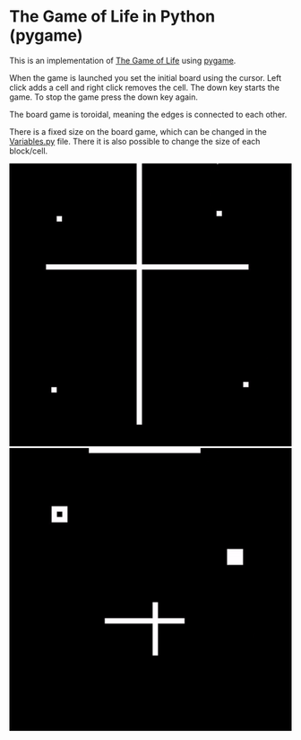 # The Game of Life in Python (pygame)
This is an implementation of [The Game of Life](https://en.wikipedia.org/wiki/Conway%27s_Game_of_Life) using [pygame](https://www.pygame.org).

When the game is launched you set the initial board using the cursor. Left click adds a cell and right click removes the cell. The down key starts the game. To stop the game press the down key again.

The board game is toroidal, meaning the edges is connected to each other.

There is a fixed size on the board game, which can be changed in the [Variables.py](Variables.py) file. There it is also possible to change the size of each block/cell.



![](example.gif) ![](example_toroidal.gif)
